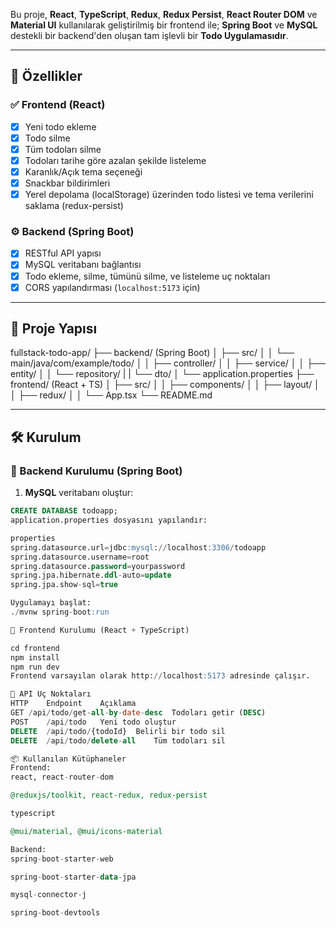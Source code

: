 
Bu proje, **React**, **TypeScript**, **Redux**, **Redux Persist**, **React Router DOM** ve **Material UI** kullanılarak geliştirilmiş bir frontend ile; **Spring Boot** ve **MySQL** destekli bir backend'den oluşan tam işlevli bir **Todo Uygulamasıdır**.

---

## 🚀 Özellikler

### ✅ Frontend (React)

- [x] Yeni todo ekleme  
- [x] Todo silme  
- [x] Tüm todoları silme  
- [x] Todoları tarihe göre azalan şekilde listeleme  
- [x] Karanlık/Açık tema seçeneği  
- [x] Snackbar bildirimleri  
- [x] Yerel depolama (localStorage) üzerinden todo listesi ve tema verilerini saklama (redux-persist)

### ⚙️ Backend (Spring Boot)

- [x] RESTful API yapısı  
- [x] MySQL veritabanı bağlantısı  
- [x] Todo ekleme, silme, tümünü silme, ve listeleme uç noktaları  
- [x] CORS yapılandırması (`localhost:5173` için)

---

## 📂 Proje Yapısı

fullstack-todo-app/
├── backend/ (Spring Boot)
│ ├── src/
│ │ └── main/java/com/example/todo/
│ │ ├── controller/
│ │ ├── service/
│ │ ├── entity/
│ │ └── repository/
| | └── dto/
│ └── application.properties
├── frontend/ (React + TS)
│ ├── src/
│ │ ├── components/
│ │ ├── layout/
│ │ ├── redux/
│ │ └── App.tsx
└── README.md

---

## 🛠️ Kurulum

### 🔧 Backend Kurulumu (Spring Boot)

1. **MySQL** veritabanı oluştur:

```sql
CREATE DATABASE todoapp;
application.properties dosyasını yapılandır:

properties
spring.datasource.url=jdbc:mysql://localhost:3306/todoapp
spring.datasource.username=root
spring.datasource.password=yourpassword
spring.jpa.hibernate.ddl-auto=update
spring.jpa.show-sql=true

Uygulamayı başlat:
./mvnw spring-boot:run

🎨 Frontend Kurulumu (React + TypeScript)

cd frontend
npm install
npm run dev
Frontend varsayılan olarak http://localhost:5173 adresinde çalışır.

🔌 API Uç Noktaları
HTTP	Endpoint	Açıklama
GET	/api/todo/get-all-by-date-desc	Todoları getir (DESC)
POST	/api/todo	Yeni todo oluştur
DELETE	/api/todo/{todoId}	Belirli bir todo sil
DELETE	/api/todo/delete-all	Tüm todoları sil

📦 Kullanılan Kütüphaneler
Frontend:
react, react-router-dom

@reduxjs/toolkit, react-redux, redux-persist

typescript

@mui/material, @mui/icons-material

Backend:
spring-boot-starter-web

spring-boot-starter-data-jpa

mysql-connector-j

spring-boot-devtools
